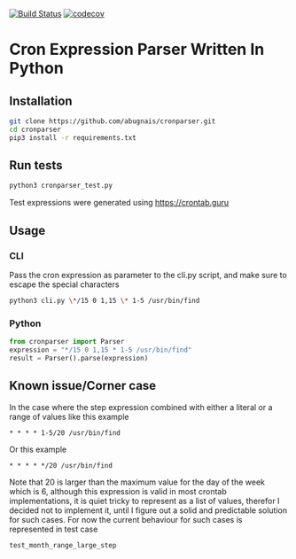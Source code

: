 [![Build Status](https://travis-ci.org/abugnais/cronparser.svg?branch=master)](https://travis-ci.org/abugnais/cronparser) 
[![codecov](https://codecov.io/gh/abugnais/cronparser/branch/master/graph/badge.svg)](https://codecov.io/gh/abugnais/cronparser)


Cron Expression Parser Written In Python
========================================

## Installation
```bash
git clone https://github.com/abugnais/cronparser.git
cd cronparser
pip3 install -r requirements.txt
```

## Run tests
```bash
python3 cronparser_test.py
```
Test expressions were generated using https://crontab.guru

## Usage

### CLI
Pass the cron expression as parameter to the cli.py script, and make sure to escape the special characters
```bash
python3 cli.py \*/15 0 1,15 \* 1-5 /usr/bin/find
```

### Python

```python
from cronparser import Parser
expression = "*/15 0 1,15 * 1-5 /usr/bin/find"
result = Parser().parse(expression)
```

## Known issue/Corner case
In the case where the step expression combined with either a literal or a range of values like this example
```
* * * * 1-5/20 /usr/bin/find
```
Or this example
```
* * * * */20 /usr/bin/find
```
Note that 20 is larger than the maximum value for the day of the week which is 6, although this expression is valid in most crontab implementations, it is quiet tricky to represent as a list of values, therefor I decided not to implement it, until I figure out a solid and predictable solution for such cases.
For now the current behaviour for such cases is represented in test case 
```
test_month_range_large_step
```
